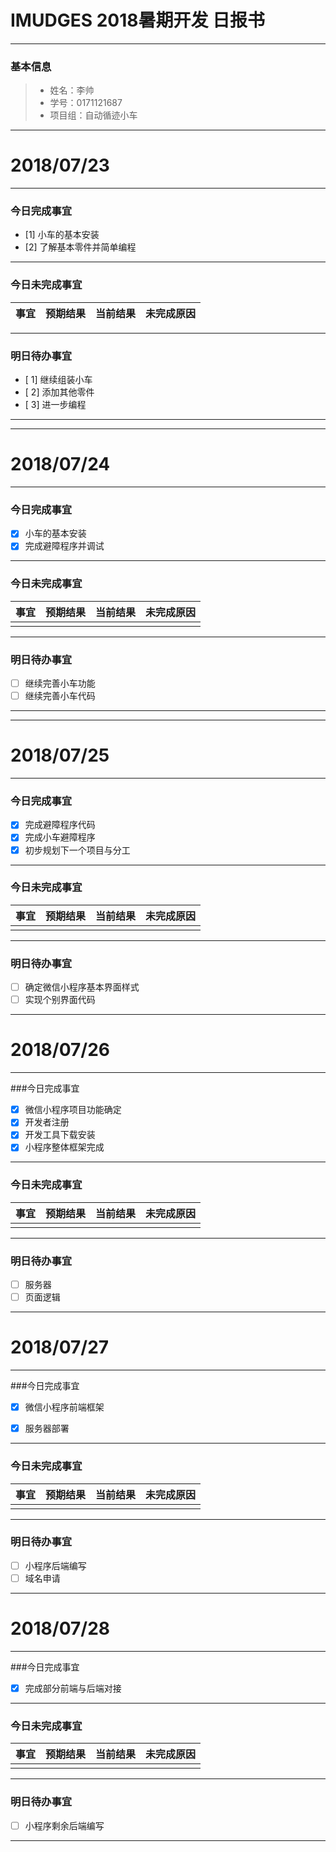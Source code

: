 

# IMUDGES 2018暑期开发 日报书
-------


### 基本信息
> * 姓名：李帅
> * 学号：0171121687
> * 项目组：自动循迹小车

-------


# 2018/07/23

-------

### 今日完成事宜
- [1]  小车的基本安装
- [2]  了解基本零件并简单编程

-----
### 今日未完成事宜


| 事宜     |预期结果| 当前结果  | 未完成原因   | 
| --------   | -----:  | -----:  | :----:  |



------
### 明日待办事宜
- [ 1] 继续组装小车
- [ 2] 添加其他零件
- [ 3] 进一步编程
-------




-------

# 2018/07/24

-------

### 今日完成事宜
- [x]  小车的基本安装
- [x]  完成避障程序并调试

-----
### 今日未完成事宜


| 事宜     |预期结果| 当前结果  | 未完成原因   | 
| --------   | -----:  | -----:  | :----:  |
|    |   |   |   |


------
### 明日待办事宜
- [ ] 继续完善小车功能
- [ ] 继续完善小车代码

-------

-------

# 2018/07/25

-------

### 今日完成事宜
- [x]  完成避障程序代码
- [x]  完成小车避障程序
- [x]  初步规划下一个项目与分工

-----
### 今日未完成事宜


| 事宜     |预期结果| 当前结果  | 未完成原因   | 
| --------   | -----:  | -----:  | :----:  |
|    |   |   |   |


------
### 明日待办事宜
- [ ] 确定微信小程序基本界面样式
- [ ] 实现个别界面代码

-------



# 2018/07/26

-------

###今日完成事宜
- [x]  微信小程序项目功能确定
- [x]  开发者注册
- [x] 开发工具下载安装
- [x] 小程序整体框架完成

-----
### 今日未完成事宜


| 事宜     |预期结果| 当前结果  | 未完成原因   | 
| --------   | -----:  | -----:  | :----:  |
|    |   |   |   |


------
### 明日待办事宜
- [ ] 服务器
- [ ] 页面逻辑
-------




# 2018/07/27

-------

###今日完成事宜
- [x]  微信小程序前端框架
- [x]  服务器部署



-----
### 今日未完成事宜


| 事宜     |预期结果| 当前结果  | 未完成原因   | 
| --------   | -----:  | -----:  | :----:  |
|    |   |   |   |


------
### 明日待办事宜
- [ ] 小程序后端编写
- [ ] 域名申请
-------



# 2018/07/28

-------

###今日完成事宜
- [x]  完成部分前端与后端对接




-----
### 今日未完成事宜


| 事宜     |预期结果| 当前结果  | 未完成原因   | 
| --------   | -----:  | -----:  | :----:  |
|    |   |   |   |


------
### 明日待办事宜
- [ ] 小程序剩余后端编写

-------


